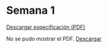 # Semana 1 

[Descargar especificación (PDF)](../imagenes/Syllabus%20Proyectos%20Ingenieria%201.pdf)

<object data="../imagenes/Syllabus%20Proyectos%20Ingenieria%201.pdf" type="application/pdf">
  <p>No se pudo mostrar el PDF. <a href="../imagenes/Syllabus%20Proyectos%20Ingenieria%201.pdf">Descargar</a></p>
</object>